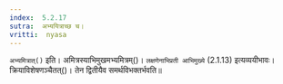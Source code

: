 ```yaml
---
index:  5.2.17
sutra:  अभ्ययित्राच्छ च।
vritti:  nyasa
---
```


`अभ्यमित्रात्()` इति। अमित्रस्याभिमुखमभ्यमित्रम्()। `लक्षणेनाभिप्रती आभिमुख्ये` (2.1.13) इत्यव्ययीभावः। क्रियाविशेषणञ्चैतत्()। तेन द्वितीयैव समर्थविभक्तर्भवति॥
